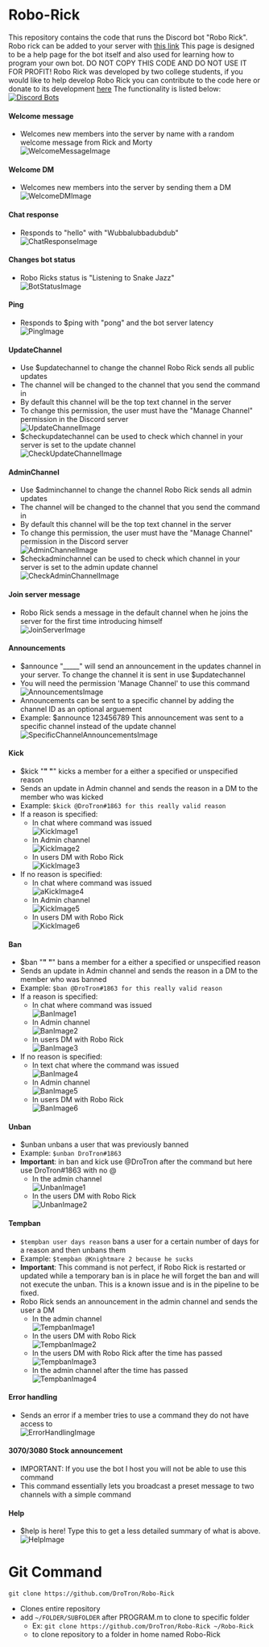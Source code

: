 # Robo-Rick
This repository contains the code that runs the Discord bot "Robo Rick". Robo rick can be added to your server with [this link](https://discord.com/oauth2/authorize?client_id=827681932660965377&scope=bot)
This page is designed to be a help page for the bot itself and also used for learning how to program your own bot. DO NOT COPY THIS CODE AND DO NOT USE IT FOR PROFIT! Robo Rick was developed by two college students,
if you would like to help develop Robo Rick you can contribute to the code here or donate to its development [here](https://www.paypal.com/donate?hosted_button_id=RBYUJ5M6QSB52)
The functionality is listed below: <br />
[![Discord Bots](https://top.gg/api/widget/827681932660965377.svg)](https://top.gg/bot/827681932660965377) <br />

#### Welcome message
   * Welcomes new members into the server by name with a random welcome message from Rick and Morty     <br />
![WelcomeMessageImage](https://raw.githubusercontent.com/DroTron/Robo-Rick/main/Screenshots/welcomemessages.PNG)
#### Welcome DM
   * Welcomes new members into the server by sending them a DM     <br />
![WelcomeDMImage](https://raw.githubusercontent.com/DroTron/Robo-Rick/main/Screenshots/welcomedm.PNG)
#### Chat response
   * Responds to "hello" with "Wubbalubbadubdub"     <br />
![ChatResponseImage](https://raw.githubusercontent.com/DroTron/Robo-Rick/main/Screenshots/hello.PNG)
#### Changes bot status
   * Robo Ricks status is "Listening to Snake Jazz"     <br />
![BotStatusImage](https://raw.githubusercontent.com/DroTron/Robo-Rick/main/Screenshots/status.PNG)
#### Ping
   * Responds to $ping with "pong" and the bot server latency     <br />
![PingImage](https://raw.githubusercontent.com/DroTron/Robo-Rick/main/Screenshots/ping.PNG)
#### UpdateChannel
   * Use $updatechannel to change the channel Robo Rick sends all public updates
   * The channel will be changed to the channel that you send the command in
   * By default this channel will be the top text channel in the server
   * To change this permission, the user must have the "Manage Channel" permission in the Discord server     <br />
![UpdateChannelImage](https://raw.githubusercontent.com/DroTron/Robo-Rick/main/Screenshots/updatechannel.PNG)
   * $checkupdatechannel can be used to check which channel in your server is set to the update channel     <br />
![CheckUpdateChannelImage](https://raw.githubusercontent.com/DroTron/Robo-Rick/main/Screenshots/checkupdatechannel.PNG)
#### AdminChannel
   * Use $adminchannel to change the channel Robo Rick sends all admin updates
   * The channel will be changed to the channel that you send the command in
   * By default this channel will be the top text channel in the server
   * To change this permission, the user must have the "Manage Channel" permission in the Discord server     <br />
![AdminChannelImage](https://raw.githubusercontent.com/DroTron/Robo-Rick/main/Screenshots/adminchannel.PNG)
   * $checkadminchannel can be used to check which channel in your server is set to the admin update channel     <br />
![CheckAdminChannelImage](https://raw.githubusercontent.com/DroTron/Robo-Rick/main/Screenshots/checkadminchannel.PNG)
#### Join server message
   * Robo Rick sends a message in the default channel when he joins the server for the first time introducing himself     <br />
![JoinServerImage](https://raw.githubusercontent.com/DroTron/Robo-Rick/main/Screenshots/joinmessage.PNG)
#### Announcements
   * $announce "_____" will send an announcement in the updates channel in your server. To change the channel it is sent in use $updatechannel     <br />
   * You will need the permission 'Manage Channel' to use this command
![AnnouncementsImage](https://raw.githubusercontent.com/DroTron/Robo-Rick/main/Screenshots/announce.PNG)
   * Announcements can be sent to a specific channel by adding the channel ID as an optional arguement
   * Example: $announce 123456789 This announcement was sent to a specific channel instead of the update channel     <br />
![SpecificChannelAnnouncementsImage](https://raw.githubusercontent.com/DroTron/Robo-Rick/main/Screenshots/announcespecific.jpg)
#### Kick
   * $kick "__" "__" kicks a member for a either a specified or unspecified reason
   * Sends an update in Admin channel and sends the reason in a DM to the member who was kicked
   * Example: `$kick @DroTron#1863 for this really valid reason` 
   * If a reason is specified:
      * In chat where command was issued     <br />
![KickImage1](https://raw.githubusercontent.com/DroTron/Robo-Rick/main/Screenshots/kick1.PNG)
      * In Admin channel     <br />
![KickImage2](https://raw.githubusercontent.com/DroTron/Robo-Rick/main/Screenshots/kick2.PNG)
      * In users DM with Robo Rick     <br />
![KickImage3](https://raw.githubusercontent.com/DroTron/Robo-Rick/main/Screenshots/kick3.png)
   * If no reason is specified:
      * In chat where command was issued     <br />
![aKickImage4](https://raw.githubusercontent.com/DroTron/Robo-Rick/main/Screenshots/kickNR1.PNG)
      * In Admin channel     <br />
![KickImage5](https://raw.githubusercontent.com/DroTron/Robo-Rick/main/Screenshots/kickNR2.PNG)
      * In users DM with Robo Rick     <br />
![KickImage6](https://raw.githubusercontent.com/DroTron/Robo-Rick/main/Screenshots/kickNR3.png) 
#### Ban
   * $ban "__" "__" bans a member for a either a specified or unspecified reason
   * Sends an update in Admin channel and sends the reason in a DM to the member who was banned
   * Example: `$ban @DroTron#1863 for this really valid reason` 
   * If a reason is specified:
      * In chat where command was issued     <br />
![BanImage1](https://raw.githubusercontent.com/DroTron/Robo-Rick/main/Screenshots/ban1.PNG)
      * In Admin channel     <br />
![BanImage2](https://raw.githubusercontent.com/DroTron/Robo-Rick/main/Screenshots/ban2.PNG)
      * In users DM with Robo Rick     <br />
![BanImage3](https://raw.githubusercontent.com/DroTron/Robo-Rick/main/Screenshots/ban3.png)
   * If no reason is specified:  
      * In text chat where the command was issued     <br />
![BanImage4](https://raw.githubusercontent.com/DroTron/Robo-Rick/main/Screenshots/banNR1.PNG)
      * In Admin channel     <br />
![BanImage5](https://raw.githubusercontent.com/DroTron/Robo-Rick/main/Screenshots/banNR2.PNG)
      * In users DM with Robo Rick     <br />
![BanImage6](https://raw.githubusercontent.com/DroTron/Robo-Rick/main/Screenshots/banNR3.png)
#### Unban
   * $unban unbans a user that was previously banned
   * Example: `$unban DroTron#1863` 
   * **Important**: in ban and kick use @DroTron after the command but here use DroTron#1863 with no @
      * In the admin channel     <br />
![UnbanImage1](https://raw.githubusercontent.com/DroTron/Robo-Rick/main/Screenshots/unban1.PNG)
      * In the users DM with Robo Rick     <br />
![UnbanImage2](https://raw.githubusercontent.com/DroTron/Robo-Rick/main/Screenshots/unban2.png)
#### Tempban
   * `$tempban user days reason` bans a user for a certain number of days for a reason and then unbans them
   * Example: `$tempban @Knightmare 2 because he sucks` 
   * **Important**: This command is not perfect, if Robo Rick is restarted or updated while a temporary ban is in place he will forget the ban and will not execute the unban. This is a known issue and is in the pipeline to be fixed.
   * Robo Rick sends an announcement in the admin channel and sends the user a DM
      * In the admin channel     <br />
![TempbanImage1](https://raw.githubusercontent.com/DroTron/Robo-Rick/main/Screenshots/tempban1.PNG)
      * In the users DM with Robo Rick     <br />
![TempbanImage2](https://raw.githubusercontent.com/DroTron/Robo-Rick/main/Screenshots/tempban2.png)
      * In the users DM with Robo Rick after the time has passed     <br />
![TempbanImage3](https://raw.githubusercontent.com/DroTron/Robo-Rick/main/Screenshots/tempban3.png)
      * In the admin channel after the time has passed     <br />
![TempbanImage4](https://raw.githubusercontent.com/DroTron/Robo-Rick/main/Screenshots/tempban4.PNG)
#### Error handling
   * Sends an error if a member tries to use a command they do not have access to       <br />
![ErrorHandlingImage](https://raw.githubusercontent.com/DroTron/Robo-Rick/main/Screenshots/errorhandling.png)   
#### 3070/3080 Stock announcement
   * IMPORTANT: If you use the bot I host you will not be able to use this command
   * This command essentially lets you broadcast a preset message to two channels with a simple command
#### Help
   * $help is here! Type this to get a less detailed summary of what is above.       <br /> 
![HelpImage](https://raw.githubusercontent.com/DroTron/Robo-Rick/main/Screenshots/help.PNG)

# Git Command
`git clone https://github.com/DroTron/Robo-Rick`
*  Clones entire repository
*  add `~/FOLDER/SUBFOLDER` after PROGRAM.m to clone to specific folder
   * Ex: `git clone https://github.com/DroTron/Robo-Rick ~/Robo-Rick`
   * to clone repository to a folder in home named Robo-Rick
